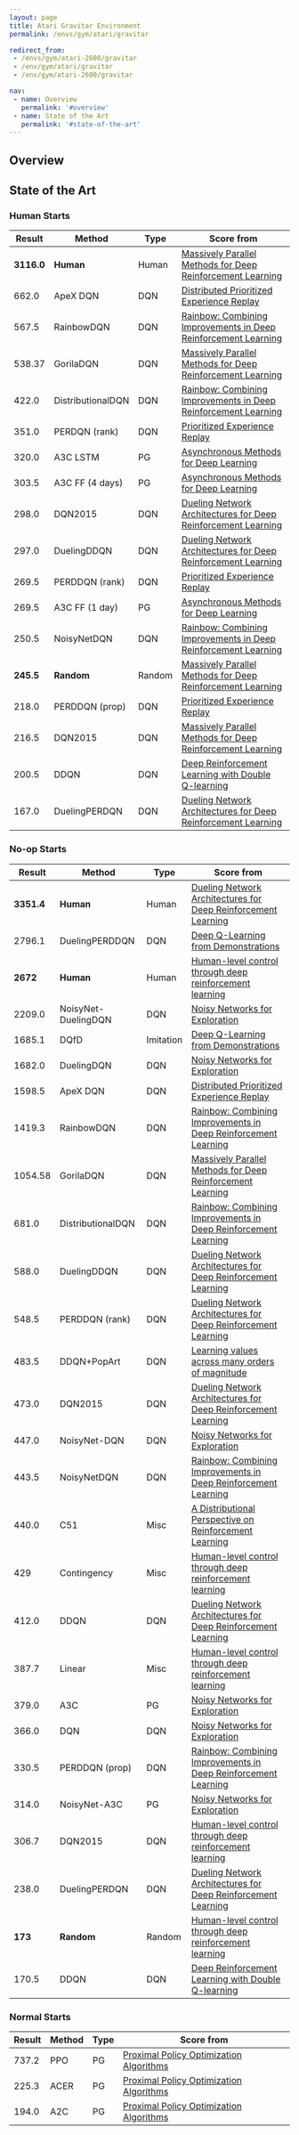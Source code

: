 ```yaml
---
layout: page
title: Atari Gravitar Environment
permalink: /envs/gym/atari/gravitar

redirect_from:
 - /envs/gym/atari-2600/gravitar
 - /env/gym/atari/gravitar
 - /env/gym/atari-2600/gravitar

nav:
 - name: Overview
   permalink: '#overview'
 - name: State of the Art
   permalink: '#state-of-the-art'
---
```



## Overview

## State of the Art

### Human Starts

| Result | Method | Type | Score from |
|--------|--------|------|------------|
| **3116.0** | **Human** | Human | [Massively Parallel Methods for Deep Reinforcement Learning](https://arxiv.org/abs/1507.04296) |
| 662.0 | ApeX DQN | DQN | [Distributed Prioritized Experience Replay](https://arxiv.org/abs/1803.00933) |
| 567.5 | RainbowDQN | DQN | [Rainbow: Combining Improvements in Deep Reinforcement Learning](https://arxiv.org/abs/1710.02298) |
| 538.37 | GorilaDQN | DQN | [Massively Parallel Methods for Deep Reinforcement Learning](https://arxiv.org/abs/1507.04296) |
| 422.0 | DistributionalDQN | DQN | [Rainbow: Combining Improvements in Deep Reinforcement Learning](https://arxiv.org/abs/1710.02298) |
| 351.0 | PERDQN (rank) | DQN | [Prioritized Experience Replay](https://arxiv.org/abs/1511.05952) |
| 320.0 | A3C LSTM | PG | [Asynchronous Methods for Deep Learning](https://arxiv.org/abs/1602.01783) |
| 303.5 | A3C FF (4 days) | PG | [Asynchronous Methods for Deep Learning](https://arxiv.org/abs/1602.01783) |
| 298.0 | DQN2015 | DQN | [Dueling Network Architectures for Deep Reinforcement Learning](https://arxiv.org/abs/1511.06581) |
| 297.0 | DuelingDDQN | DQN | [Dueling Network Architectures for Deep Reinforcement Learning](https://arxiv.org/abs/1511.06581) |
| 269.5 | PERDDQN (rank) | DQN | [Prioritized Experience Replay](https://arxiv.org/abs/1511.05952) |
| 269.5 | A3C FF (1 day) | PG | [Asynchronous Methods for Deep Learning](https://arxiv.org/abs/1602.01783) |
| 250.5 | NoisyNetDQN | DQN | [Rainbow: Combining Improvements in Deep Reinforcement Learning](https://arxiv.org/abs/1710.02298) |
| **245.5** | **Random** | Random | [Massively Parallel Methods for Deep Reinforcement Learning](https://arxiv.org/abs/1507.04296) |
| 218.0 | PERDDQN (prop) | DQN | [Prioritized Experience Replay](https://arxiv.org/abs/1511.05952) |
| 216.5 | DQN2015 | DQN | [Massively Parallel Methods for Deep Reinforcement Learning](https://arxiv.org/abs/1507.04296) |
| 200.5 | DDQN | DQN | [Deep Reinforcement Learning with Double Q-learning](https://arxiv.org/abs/1509.06461) |
| 167.0 | DuelingPERDQN | DQN | [Dueling Network Architectures for Deep Reinforcement Learning](https://arxiv.org/abs/1511.06581) |

### No-op Starts

| Result | Method | Type | Score from |
|--------|--------|------|------------|
| **3351.4** | **Human** | Human | [Dueling Network Architectures for Deep Reinforcement Learning](https://arxiv.org/abs/1511.06581) |
| 2796.1 | DuelingPERDDQN | DQN | [Deep Q-Learning from Demonstrations](https://arxiv.org/abs/1704.03732) |
| **2672** | **Human** | Human | [Human-level control through deep reinforcement learning](https://storage.googleapis.com/deepmind-media/dqn/DQNNaturePaper.pdf) |
| 2209.0 | NoisyNet-DuelingDQN | DQN | [Noisy Networks for Exploration](https://arxiv.org/abs/1706.10295) |
| 1685.1 | DQfD | Imitation | [Deep Q-Learning from Demonstrations](https://arxiv.org/abs/1704.03732) |
| 1682.0 | DuelingDQN | DQN | [Noisy Networks for Exploration](https://arxiv.org/abs/1706.10295) |
| 1598.5 | ApeX DQN | DQN | [Distributed Prioritized Experience Replay](https://arxiv.org/abs/1803.00933) |
| 1419.3 | RainbowDQN | DQN | [Rainbow: Combining Improvements in Deep Reinforcement Learning](https://arxiv.org/abs/1710.02298) |
| 1054.58 | GorilaDQN | DQN | [Massively Parallel Methods for Deep Reinforcement Learning](https://arxiv.org/abs/1507.04296) |
| 681.0 | DistributionalDQN | DQN | [Rainbow: Combining Improvements in Deep Reinforcement Learning](https://arxiv.org/abs/1710.02298) |
| 588.0 | DuelingDDQN | DQN | [Dueling Network Architectures for Deep Reinforcement Learning](https://arxiv.org/abs/1511.06581) |
| 548.5 | PERDDQN (rank) | DQN | [Dueling Network Architectures for Deep Reinforcement Learning](https://arxiv.org/abs/1511.06581) |
| 483.5 | DDQN+PopArt | DQN | [Learning values across many orders of magnitude](https://arxiv.org/abs/1602.07714) |
| 473.0 | DQN2015 | DQN | [Dueling Network Architectures for Deep Reinforcement Learning](https://arxiv.org/abs/1511.06581) |
| 447.0 | NoisyNet-DQN | DQN | [Noisy Networks for Exploration](https://arxiv.org/abs/1706.10295) |
| 443.5 | NoisyNetDQN | DQN | [Rainbow: Combining Improvements in Deep Reinforcement Learning](https://arxiv.org/abs/1710.02298) |
| 440.0 | C51 | Misc | [A Distributional Perspective on Reinforcement Learning](https://arxiv.org/abs/1707.06887) |
| 429 | Contingency | Misc | [Human-level control through deep reinforcement learning](https://storage.googleapis.com/deepmind-media/dqn/DQNNaturePaper.pdf) |
| 412.0 | DDQN | DQN | [Dueling Network Architectures for Deep Reinforcement Learning](https://arxiv.org/abs/1511.06581) |
| 387.7 | Linear | Misc | [Human-level control through deep reinforcement learning](https://storage.googleapis.com/deepmind-media/dqn/DQNNaturePaper.pdf) |
| 379.0 | A3C | PG | [Noisy Networks for Exploration](https://arxiv.org/abs/1706.10295) |
| 366.0 | DQN | DQN | [Noisy Networks for Exploration](https://arxiv.org/abs/1706.10295) |
| 330.5 | PERDDQN (prop) | DQN | [Rainbow: Combining Improvements in Deep Reinforcement Learning](https://arxiv.org/abs/1710.02298) |
| 314.0 | NoisyNet-A3C | PG | [Noisy Networks for Exploration](https://arxiv.org/abs/1706.10295) |
| 306.7 | DQN2015 | DQN | [Human-level control through deep reinforcement learning](https://storage.googleapis.com/deepmind-media/dqn/DQNNaturePaper.pdf) |
| 238.0 | DuelingPERDQN | DQN | [Dueling Network Architectures for Deep Reinforcement Learning](https://arxiv.org/abs/1511.06581) |
| **173** | **Random** | Random | [Human-level control through deep reinforcement learning](https://storage.googleapis.com/deepmind-media/dqn/DQNNaturePaper.pdf) |
| 170.5 | DDQN | DQN | [Deep Reinforcement Learning with Double Q-learning](https://arxiv.org/abs/1509.06461) |

### Normal Starts

| Result | Method | Type | Score from |
|--------|--------|------|------------|
| 737.2 | PPO | PG | [Proximal Policy Optimization Algorithms](https://arxiv.org/abs/1707.06347) |
| 225.3 | ACER | PG | [Proximal Policy Optimization Algorithms](https://arxiv.org/abs/1707.06347) |
| 194.0 | A2C | PG | [Proximal Policy Optimization Algorithms](https://arxiv.org/abs/1707.06347) |

